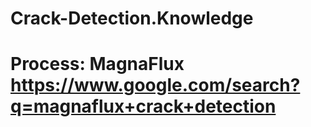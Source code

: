 # Crack-Detection.Knowledge
# Process: MagnaFlux https://www.google.com/search?q=magnaflux+crack+detection
